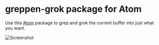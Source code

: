 # greppen-grok package for Atom

Use this [Atom](http://atom.io) package to grep and grok the current buffer into just what you want.

![Screenshot](http://i.imgur.com/WcLmuS4.png)
